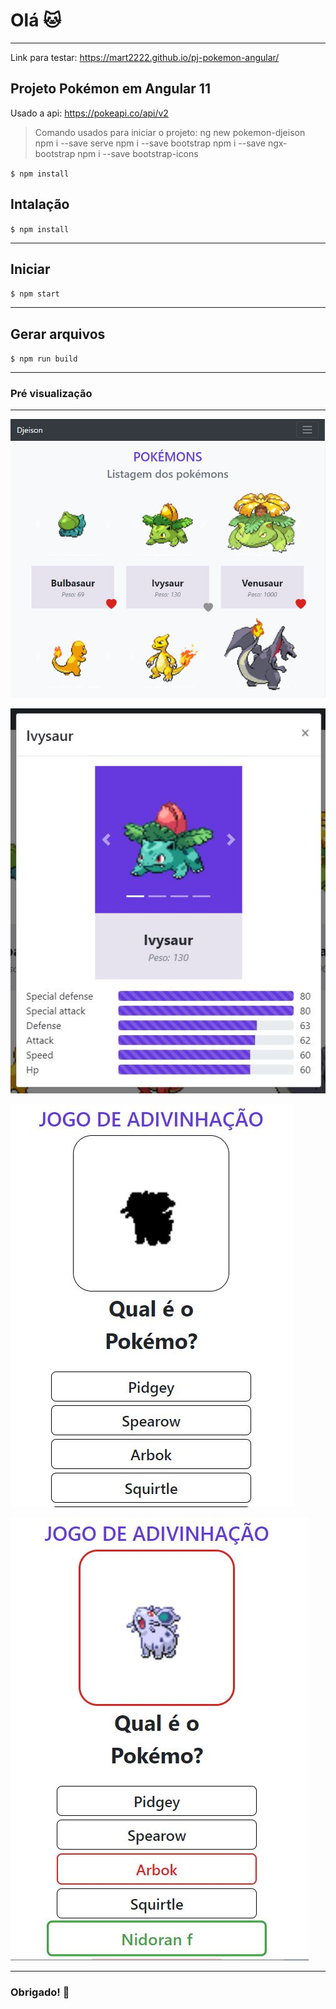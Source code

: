 # Olá :cat:

---
Link para testar: https://mart2222.github.io/pj-pokemon-angular/

## Projeto Pokémon em Angular 11

  Usado a api: https://pokeapi.co/api/v2

> Comando usados para iniciar o projeto:
> ng new pokemon-djeison
> npm i --save serve
> npm i --save bootstrap
> npm i --save ngx-bootstrap
> npm i --save bootstrap-icons

`$ npm install`

## Intalação

`$ npm install`

---

## Iniciar

`$ npm start`

---

## Gerar arquivos

`$ npm run build`

---

### Pré visualização

---

![](https://raw.githubusercontent.com/mart2222/pj-pokemon-angular/master/image/1.JPG)

![](https://raw.githubusercontent.com/mart2222/pj-pokemon-angular/master/image/2.JPG)

![](https://raw.githubusercontent.com/mart2222/pj-pokemon-angular/master/image/3.JPG)

![](https://raw.githubusercontent.com/mart2222/pj-pokemon-angular/master/image/4.JPG)

---
### Obrigado! :100:
